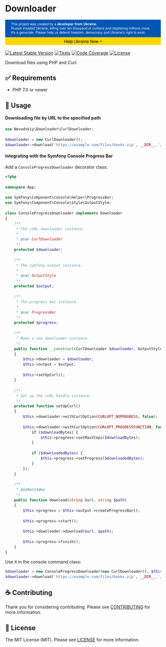 # Downloader

[![Stand With Ukraine](https://raw.githubusercontent.com/vshymanskyy/StandWithUkraine/main/banner-direct-single.svg)](https://stand-with-ukraine.pp.ua)

[![Latest Stable Version](https://poser.pugx.org/nevadskiy/downloader/v)](https://packagist.org/packages/nevadskiy/downloader)
[![Tests](https://github.com/nevadskiy/downloader/workflows/tests/badge.svg)](https://packagist.org/packages/nevadskiy/downloader)
[![Code Coverage](https://codecov.io/gh/nevadskiy/downloader/branch/master/graphs/badge.svg?branch=master)](https://packagist.org/packages/nevadskiy/downloader)
[![License](https://poser.pugx.org/nevadskiy/downloader/license)](https://packagist.org/packages/nevadskiy/downloader)

Download files using PHP and Curl.

## ✅ Requirements

- PHP 7.0 or newer

## 🔨 Usage

#### Downloading file by URL to the specified path

```php
use Nevadskiy\Downloader\CurlDownloader;

$downloader = new CurlDownloader();
$downloader->download('https://example.com/files/books.zip', __DIR__.'/storage/books.zip');
```

#### Integrating with the Symfony Console Progress Bar

Add a `ConsoleProgressDownloader` decorator class:

```php
<?php

namespace App;

use Symfony\Component\Console\Helper\ProgressBar;
use Symfony\Component\Console\Style\OutputStyle;

class ConsoleProgressDownloader implements Downloader
{
    /**
     * The cURL downloader instance.
     *
     * @var CurlDownloader
     */
    protected $downloader;

    /**
     * The symfony output instance.
     *
     * @var OutputStyle
     */
    protected $output;

    /**
     * The progress bar instance.
     *
     * @var ProgressBar
     */
    protected $progress;

    /**
     * Make a new downloader instance.
     */
    public function __construct(CurlDownloader $downloader, OutputStyle $output)
    {
        $this->downloader = $downloader;
        $this->output = $output;

        $this->setUpCurl();
    }

    /**
     * Set up the cURL handle instance.
     */
    protected function setUpCurl()
    {
        $this->downloader->withCurlOption(CURLOPT_NOPROGRESS, false);

        $this->downloader->withCurlOption(CURLOPT_PROGRESSFUNCTION, function ($ch, $downloadBytes, $downloadedBytes) {
            if ($downloadBytes) {
                $this->progress->setMaxSteps($downloadBytes);
            }

            if ($downloadedBytes) {
                $this->progress->setProgress($downloadedBytes);
            }
        });
    }

    /**
     * @inheritdoc
     */
    public function download(string $url, string $path)
    {
        $this->progress = $this->output->createProgressBar();

        $this->progress->start();

        $this->downloader->download($url, $path);

        $this->progress->finish();
    }
}
```

Use it in the console command class:

```php
$downloader = new ConsoleProgressDownloader(new CurlDownloader(), $this->getOutput());
$downloader->download('https://example.com/files/books.zip', __DIR__.'/storage/books.zip');
```

## ☕ Contributing

Thank you for considering contributing. Please see [CONTRIBUTING](CONTRIBUTING.md) for more information.

## 📜 License

The MIT License (MIT). Please see [LICENSE](LICENSE) for more information.
